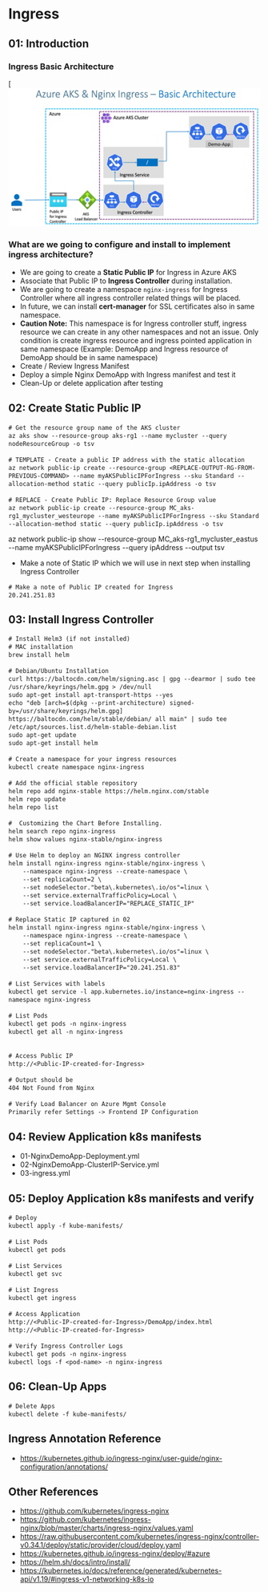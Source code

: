 # Ingress

## 01: Introduction
### Ingress Basic Architecture
[![Image](https://github.com/nasserahmad/AKS-Cluster-With-Demoapp-HelmChart/blob/main/aks-cluster/02-Ingress/basic-arch-png/basic-arch.PNG)

### What are we going to configure and install to implement ingress architecture?

- We are going to create a **Static Public IP** for Ingress in Azure AKS
- Associate that Public IP to **Ingress Controller** during installation.
- We are going to create a namespace `nginx-ingress` for Ingress Controller where all ingress controller related things will be placed. 
- In future, we can install **cert-manager** for SSL certificates also in same namespace. 
- **Caution Note:** This namespace is for Ingress controller stuff, ingress resource we can create in any other namespaces and not an issue.  Only condition is create ingress resource and ingress pointed application in same namespace (Example: DemoApp and Ingress resource of DemoApp should be in same namespace)
- Create / Review Ingress Manifest
- Deploy a simple Nginx DemoApp with Ingress manifest and test it
- Clean-Up or delete application after testing

## 02: Create Static Public IP
```t
# Get the resource group name of the AKS cluster 
az aks show --resource-group aks-rg1 --name mycluster --query nodeResourceGroup -o tsv

# TEMPLATE - Create a public IP address with the static allocation
az network public-ip create --resource-group <REPLACE-OUTPUT-RG-FROM-PREVIOUS-COMMAND> --name myAKSPublicIPForIngress --sku Standard --allocation-method static --query publicIp.ipAddress -o tsv

# REPLACE - Create Public IP: Replace Resource Group value
az network public-ip create --resource-group MC_aks-rg1_mycluster_westeurope --name myAKSPublicIPForIngress --sku Standard --allocation-method static --query publicIp.ipAddress -o tsv
```
az network public-ip show --resource-group MC_aks-rg1_mycluster_eastus --name myAKSPublicIPForIngress --query ipAddress --output tsv

- Make a note of Static IP which we will use in next step when installing Ingress Controller
```t
# Make a note of Public IP created for Ingress
20.241.251.83
```

## 03: Install Ingress Controller
```t
# Install Helm3 (if not installed)
# MAC installation
brew install helm

# Debian/Ubuntu Installation
curl https://baltocdn.com/helm/signing.asc | gpg --dearmor | sudo tee /usr/share/keyrings/helm.gpg > /dev/null
sudo apt-get install apt-transport-https --yes
echo "deb [arch=$(dpkg --print-architecture) signed-by=/usr/share/keyrings/helm.gpg] https://baltocdn.com/helm/stable/debian/ all main" | sudo tee /etc/apt/sources.list.d/helm-stable-debian.list
sudo apt-get update
sudo apt-get install helm

# Create a namespace for your ingress resources
kubectl create namespace nginx-ingress

# Add the official stable repository
helm repo add nginx-stable https://helm.nginx.com/stable
helm repo update
helm repo list

#  Customizing the Chart Before Installing.
helm search repo nginx-ingress 
helm show values nginx-stable/nginx-ingress

# Use Helm to deploy an NGINX ingress controller
helm install nginx-ingress nginx-stable/nginx-ingress \
    --namespace nginx-ingress --create-namespace \
    --set replicaCount=2 \
    --set nodeSelector."beta\.kubernetes\.io/os"=linux \
    --set service.externalTrafficPolicy=Local \
    --set service.loadBalancerIP="REPLACE_STATIC_IP" 

# Replace Static IP captured in 02
helm install nginx-ingress nginx-stable/nginx-ingress \
    --namespace nginx-ingress --create-namespace \
    --set replicaCount=1 \
    --set nodeSelector."beta\.kubernetes\.io/os"=linux \
    --set service.externalTrafficPolicy=Local \
    --set service.loadBalancerIP="20.241.251.83" 

# List Services with labels
kubectl get service -l app.kubernetes.io/instance=nginx-ingress --namespace nginx-ingress

# List Pods
kubectl get pods -n nginx-ingress
kubectl get all -n nginx-ingress


# Access Public IP
http://<Public-IP-created-for-Ingress>

# Output should be
404 Not Found from Nginx

# Verify Load Balancer on Azure Mgmt Console
Primarily refer Settings -> Frontend IP Configuration
```
## 04: Review Application k8s manifests
- 01-NginxDemoApp-Deployment.yml
- 02-NginxDemoApp-ClusterIP-Service.yml
- 03-ingress.yml

## 05: Deploy Application k8s manifests and verify
```t
# Deploy
kubectl apply -f kube-manifests/

# List Pods
kubectl get pods

# List Services
kubectl get svc

# List Ingress
kubectl get ingress

# Access Application
http://<Public-IP-created-for-Ingress>/DemoApp/index.html
http://<Public-IP-created-for-Ingress>

# Verify Ingress Controller Logs
kubectl get pods -n nginx-ingress
kubectl logs -f <pod-name> -n nginx-ingress
```

## 06: Clean-Up Apps
```t
# Delete Apps
kubectl delete -f kube-manifests/
```

## Ingress Annotation Reference
- https://kubernetes.github.io/ingress-nginx/user-guide/nginx-configuration/annotations/

## Other References
- https://github.com/kubernetes/ingress-nginx
- https://github.com/kubernetes/ingress-nginx/blob/master/charts/ingress-nginx/values.yaml
- https://raw.githubusercontent.com/kubernetes/ingress-nginx/controller-v0.34.1/deploy/static/provider/cloud/deploy.yaml
- https://kubernetes.github.io/ingress-nginx/deploy/#azure
- https://helm.sh/docs/intro/install/
- https://kubernetes.io/docs/reference/generated/kubernetes-api/v1.19/#ingress-v1-networking-k8s-io


